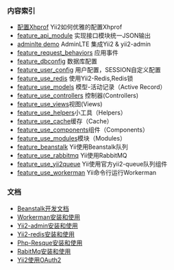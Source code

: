 
### 内容索引
* [配置Xhprof](https://github.com/hanguangchao/artisanyii/blob/master/docs/yii2-use-xhprof.md) Yii2如何优雅的配置Xhprof
* [feature_api_module](https://github.com/hanguangchao/artisanyii/tree/feature_api_module) 实现接口模块统一JSON输出
* [adminlte demo](https://github.com/hanguangchao/artisanyii/tree/AdminLTE) AdminLTE 集成Yii2 & yii2-admin
* [feature_request_behaviors](https://github.com/hanguangchao/artisanyii/tree/feature_request_behaviors) 应用事件
* [feature_dbconfig](https://github.com/hanguangchao/artisanyii/tree/feature_dbconfig) 数据库配置
* [feature_user_config](https://github.com/hanguangchao/artisanyii/tree/feature_user_config) 用户配置，SESSION自定义配置
* [feature_use_redis](https://github.com/hanguangchao/artisanyii/tree/feature_use_redis) 使用Yii2-Redis,Redis锁
* [feature_use_models](https://github.com/hanguangchao/artisanyii/tree/feature_use_redis) 模型-活动记录（Active Record）
* [feature_use_controllers](https://github.com/hanguangchao/artisanyii/tree/feature_use_redis) 控制器(Controllers)
* [feature_use_views](https://github.com/hanguangchao/artisanyii/tree/feature_use_redis)视图(Views) 
* [feature_use_helpers](https://github.com/hanguangchao/artisanyii/tree/feature_use_helpers)小工具（Helpers）
* [feature_use_cache](https://github.com/hanguangchao/artisanyii/tree/feature_use_cache)缓存（Cache） 
* [feature_use_components](https://github.com/hanguangchao/artisanyii/tree/feature_use_components)组件（Components） 
* [feature_use_modules](https://github.com/hanguangchao/artisanyii/tree/feature_use_modules)模块（Modules） 
* [feature_beanstalk](https://github.com/hanguangchao/artisanyii/tree/feature_beanstalk) Yii使用Beanstalk队列 
* [feature_use_rabbitmq](https://github.com/hanguangchao/artisanyii/tree/feature_use_rabbitmq) Yii使用RabbitMQ
* [feature_use_yii2queue](https://github.com/hanguangchao/artisanyii/tree/feature_use_yiiqueue) Yii使用官方yii2-queue队列组件
* [feature_use_workerman](https://github.com/hanguangchao/artisanyii/tree/feature_use_workerman) Yii命令行运行Workerman

### 文档
* [Beanstalk开发文档](docs/beanstalk.md)
* [Workerman安装和使用](docs/workerman.md)
* [Yii2-admin安装和使用](docs/yii2-admin.md)
* [Yii2-redis安装和使用](docs/yii2-redis.md)
* [Php-Resque安装和使用](docs/php-resque.md)
* [RabitMq安装和使用](docs/rabitmq.md)
* [Yii2使用OAuth2](docs/oauth.md)
